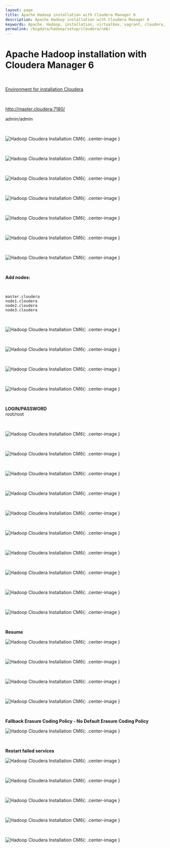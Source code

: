```yaml
---
layout: page
title: Apache Hadoop installation with Cloudera Manager 6
description: Apache Hadoop installation with Cloudera Manager 6
keywords: Apache. Hadoop, installation, virtualbox, vagrant, cloudera, cm6
permalink: /bigdata/hadoop/setup/cloudera/cm6/
---
```


# Apache Hadoop installation with Cloudera Manager 6

<br/>

<a href="/bigdata/hadoop/setup/cloudera/env/">Environment for installation Cloudera</a>

<br/>

http://master.cloudera:7180/

admin/admin

<br/>

![Hadoop Cloudera Installation CM6](/img/bigdata/hadoop/setup/cloudera/cm6/hadoop_cloudera_cm6_install-01.png 'Hadoop Cloudera Installation CM6'){: .center-image }

<br/>

![Hadoop Cloudera Installation CM6](/img/bigdata/hadoop/setup/cloudera/cm6/hadoop_cloudera_cm6_install-02.png 'Hadoop Cloudera Installation CM6'){: .center-image }

<br/>

![Hadoop Cloudera Installation CM6](/img/bigdata/hadoop/setup/cloudera/cm6/hadoop_cloudera_cm6_install-03.png 'Hadoop Cloudera Installation CM6'){: .center-image }

<br/>

![Hadoop Cloudera Installation CM6](/img/bigdata/hadoop/setup/cloudera/cm6/hadoop_cloudera_cm6_install-04.png 'Hadoop Cloudera Installation CM6'){: .center-image }

<br/>

![Hadoop Cloudera Installation CM6](/img/bigdata/hadoop/setup/cloudera/cm6/hadoop_cloudera_cm6_install-05.png 'Hadoop Cloudera Installation CM6'){: .center-image }

<br/>

![Hadoop Cloudera Installation CM6](/img/bigdata/hadoop/setup/cloudera/cm6/hadoop_cloudera_cm6_install-06.png 'Hadoop Cloudera Installation CM6'){: .center-image }

<br/>

![Hadoop Cloudera Installation CM6](/img/bigdata/hadoop/setup/cloudera/cm6/hadoop_cloudera_cm6_install-07.png 'Hadoop Cloudera Installation CM6'){: .center-image }

<br/>

**Add nodes:**

<br/>

```
master.cloudera
node1.cloudera
node2.cloudera
node3.cloudera
```

<br/>

![Hadoop Cloudera Installation CM6](/img/bigdata/hadoop/setup/cloudera/cm6/hadoop_cloudera_cm6_install-08.png 'Hadoop Cloudera Installation CM6'){: .center-image }

<br/>

![Hadoop Cloudera Installation CM6](/img/bigdata/hadoop/setup/cloudera/cm6/hadoop_cloudera_cm6_install-09.png 'Hadoop Cloudera Installation CM6'){: .center-image }

<br/>

![Hadoop Cloudera Installation CM6](/img/bigdata/hadoop/setup/cloudera/cm6/hadoop_cloudera_cm6_install-10.png 'Hadoop Cloudera Installation CM6'){: .center-image }

<br/>

![Hadoop Cloudera Installation CM6](/img/bigdata/hadoop/setup/cloudera/cm6/hadoop_cloudera_cm6_install-11.png 'Hadoop Cloudera Installation CM6'){: .center-image }

<br/>

**LOGIN/PASSWORD**  
root/root

<br/>

![Hadoop Cloudera Installation CM6](/img/bigdata/hadoop/setup/cloudera/cm6/hadoop_cloudera_cm6_install-12.png 'Hadoop Cloudera Installation CM6'){: .center-image }

<br/>

![Hadoop Cloudera Installation CM6](/img/bigdata/hadoop/setup/cloudera/cm6/hadoop_cloudera_cm6_install-13.png 'Hadoop Cloudera Installation CM6'){: .center-image }

<br/>

![Hadoop Cloudera Installation CM6](/img/bigdata/hadoop/setup/cloudera/cm6/hadoop_cloudera_cm6_install-14.png 'Hadoop Cloudera Installation CM6'){: .center-image }

<br/>

![Hadoop Cloudera Installation CM6](/img/bigdata/hadoop/setup/cloudera/cm6/hadoop_cloudera_cm6_install-15.png 'Hadoop Cloudera Installation CM6'){: .center-image }

<br/>

![Hadoop Cloudera Installation CM6](/img/bigdata/hadoop/setup/cloudera/cm6/hadoop_cloudera_cm6_install-16.png 'Hadoop Cloudera Installation CM6'){: .center-image }

<br/>

![Hadoop Cloudera Installation CM6](/img/bigdata/hadoop/setup/cloudera/cm6/hadoop_cloudera_cm6_install-17.png 'Hadoop Cloudera Installation CM6'){: .center-image }

<br/>

![Hadoop Cloudera Installation CM6](/img/bigdata/hadoop/setup/cloudera/cm6/hadoop_cloudera_cm6_install-18.png 'Hadoop Cloudera Installation CM6'){: .center-image }

<br/>

![Hadoop Cloudera Installation CM6](/img/bigdata/hadoop/setup/cloudera/cm6/hadoop_cloudera_cm6_install-19.png 'Hadoop Cloudera Installation CM6'){: .center-image }

<br/>

![Hadoop Cloudera Installation CM6](/img/bigdata/hadoop/setup/cloudera/cm6/hadoop_cloudera_cm6_install-20.png 'Hadoop Cloudera Installation CM6'){: .center-image }

<br/>

![Hadoop Cloudera Installation CM6](/img/bigdata/hadoop/setup/cloudera/cm6/hadoop_cloudera_cm6_install-21.png 'Hadoop Cloudera Installation CM6'){: .center-image }

<br/>

**Resume**

![Hadoop Cloudera Installation CM6](/img/bigdata/hadoop/setup/cloudera/cm6/hadoop_cloudera_cm6_install-22.png 'Hadoop Cloudera Installation CM6'){: .center-image }

<br/>

![Hadoop Cloudera Installation CM6](/img/bigdata/hadoop/setup/cloudera/cm6/hadoop_cloudera_cm6_install-23.png 'Hadoop Cloudera Installation CM6'){: .center-image }

<br/>

![Hadoop Cloudera Installation CM6](/img/bigdata/hadoop/setup/cloudera/cm6/hadoop_cloudera_cm6_install-24.png 'Hadoop Cloudera Installation CM6'){: .center-image }

<br/>

![Hadoop Cloudera Installation CM6](/img/bigdata/hadoop/setup/cloudera/cm6/hadoop_cloudera_cm6_install-25.png 'Hadoop Cloudera Installation CM6'){: .center-image }

<br/>

**Fallback Erasure Coding Policy - No Default Erasure Coding Policy**

![Hadoop Cloudera Installation CM6](/img/bigdata/hadoop/setup/cloudera/cm6/hadoop_cloudera_cm6_install-26.png 'Hadoop Cloudera Installation CM6'){: .center-image }

<br/>

**Restart failed services**

![Hadoop Cloudera Installation CM6](/img/bigdata/hadoop/setup/cloudera/cm6/hadoop_cloudera_cm6_install-27.png 'Hadoop Cloudera Installation CM6'){: .center-image }

<br/>

![Hadoop Cloudera Installation CM6](/img/bigdata/hadoop/setup/cloudera/cm6/hadoop_cloudera_cm6_install-28.png 'Hadoop Cloudera Installation CM6'){: .center-image }

<br/>

![Hadoop Cloudera Installation CM6](/img/bigdata/hadoop/setup/cloudera/cm6/hadoop_cloudera_cm6_install-29.png 'Hadoop Cloudera Installation CM6'){: .center-image }

<br/>

![Hadoop Cloudera Installation CM6](/img/bigdata/hadoop/setup/cloudera/cm6/hadoop_cloudera_cm6_install-30.png 'Hadoop Cloudera Installation CM6'){: .center-image }

<br/>

![Hadoop Cloudera Installation CM6](/img/bigdata/hadoop/setup/cloudera/cm6/hadoop_cloudera_cm6_install-31.png 'Hadoop Cloudera Installation CM6'){: .center-image }
